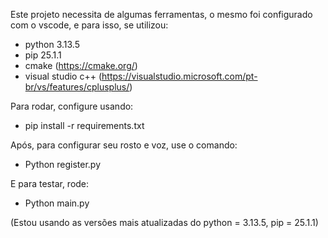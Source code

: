 Este projeto necessita de algumas ferramentas, o mesmo foi configurado com o vscode, e para isso, se utilizou:
- python 3.13.5
- pip 25.1.1
- cmake (https://cmake.org/)
- visual studio c++ (https://visualstudio.microsoft.com/pt-br/vs/features/cplusplus/)

Para rodar, configure usando:
- pip install -r requirements.txt


Após, para configurar seu rosto e voz, use o comando:
- Python register.py

E para testar, rode:
- Python main.py


(Estou usando as versões mais atualizadas do python = 3.13.5, pip = 25.1.1)
